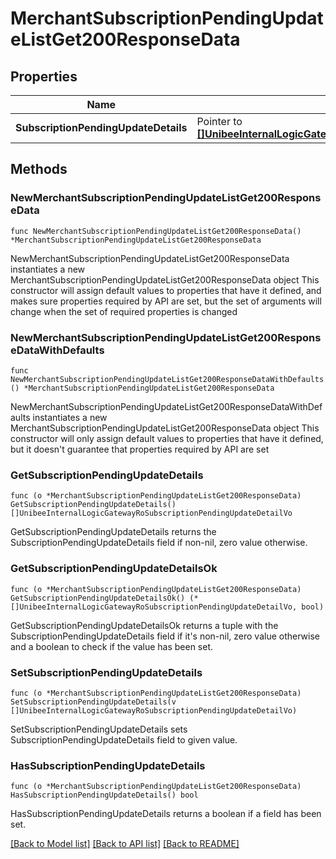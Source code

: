 # MerchantSubscriptionPendingUpdateListGet200ResponseData

## Properties

Name | Type | Description | Notes
------------ | ------------- | ------------- | -------------
**SubscriptionPendingUpdateDetails** | Pointer to [**[]UnibeeInternalLogicGatewayRoSubscriptionPendingUpdateDetailVo**](UnibeeInternalLogicGatewayRoSubscriptionPendingUpdateDetailVo.md) | SubscriptionPendingUpdateDetails | [optional] 

## Methods

### NewMerchantSubscriptionPendingUpdateListGet200ResponseData

`func NewMerchantSubscriptionPendingUpdateListGet200ResponseData() *MerchantSubscriptionPendingUpdateListGet200ResponseData`

NewMerchantSubscriptionPendingUpdateListGet200ResponseData instantiates a new MerchantSubscriptionPendingUpdateListGet200ResponseData object
This constructor will assign default values to properties that have it defined,
and makes sure properties required by API are set, but the set of arguments
will change when the set of required properties is changed

### NewMerchantSubscriptionPendingUpdateListGet200ResponseDataWithDefaults

`func NewMerchantSubscriptionPendingUpdateListGet200ResponseDataWithDefaults() *MerchantSubscriptionPendingUpdateListGet200ResponseData`

NewMerchantSubscriptionPendingUpdateListGet200ResponseDataWithDefaults instantiates a new MerchantSubscriptionPendingUpdateListGet200ResponseData object
This constructor will only assign default values to properties that have it defined,
but it doesn't guarantee that properties required by API are set

### GetSubscriptionPendingUpdateDetails

`func (o *MerchantSubscriptionPendingUpdateListGet200ResponseData) GetSubscriptionPendingUpdateDetails() []UnibeeInternalLogicGatewayRoSubscriptionPendingUpdateDetailVo`

GetSubscriptionPendingUpdateDetails returns the SubscriptionPendingUpdateDetails field if non-nil, zero value otherwise.

### GetSubscriptionPendingUpdateDetailsOk

`func (o *MerchantSubscriptionPendingUpdateListGet200ResponseData) GetSubscriptionPendingUpdateDetailsOk() (*[]UnibeeInternalLogicGatewayRoSubscriptionPendingUpdateDetailVo, bool)`

GetSubscriptionPendingUpdateDetailsOk returns a tuple with the SubscriptionPendingUpdateDetails field if it's non-nil, zero value otherwise
and a boolean to check if the value has been set.

### SetSubscriptionPendingUpdateDetails

`func (o *MerchantSubscriptionPendingUpdateListGet200ResponseData) SetSubscriptionPendingUpdateDetails(v []UnibeeInternalLogicGatewayRoSubscriptionPendingUpdateDetailVo)`

SetSubscriptionPendingUpdateDetails sets SubscriptionPendingUpdateDetails field to given value.

### HasSubscriptionPendingUpdateDetails

`func (o *MerchantSubscriptionPendingUpdateListGet200ResponseData) HasSubscriptionPendingUpdateDetails() bool`

HasSubscriptionPendingUpdateDetails returns a boolean if a field has been set.


[[Back to Model list]](../README.md#documentation-for-models) [[Back to API list]](../README.md#documentation-for-api-endpoints) [[Back to README]](../README.md)


